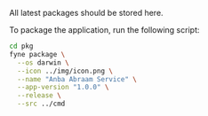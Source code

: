 All latest packages should be stored here. 

To package the application, run the following script: 
```bash
cd pkg
fyne package \
  --os darwin \
  --icon ../img/icon.png \
  --name "Anba Abraam Service" \
  --app-version "1.0.0" \
  --release \
  --src ../cmd
```